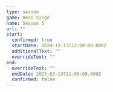 ```yaml
---
type: season
game: Hero Siege
name: Season 5
url: ""
start:
  confirmed: true
  startDate: 2024-12-13T12:00:00.000Z
  additionalText: ""
  overrideText: ""
end:
  overrideText: ""
  endDate: 2025-03-13T11:00:00.000Z
  confirmed: false
---
```


